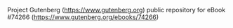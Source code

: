 Project Gutenberg (https://www.gutenberg.org) public repository for eBook #74266 (https://www.gutenberg.org/ebooks/74266)
